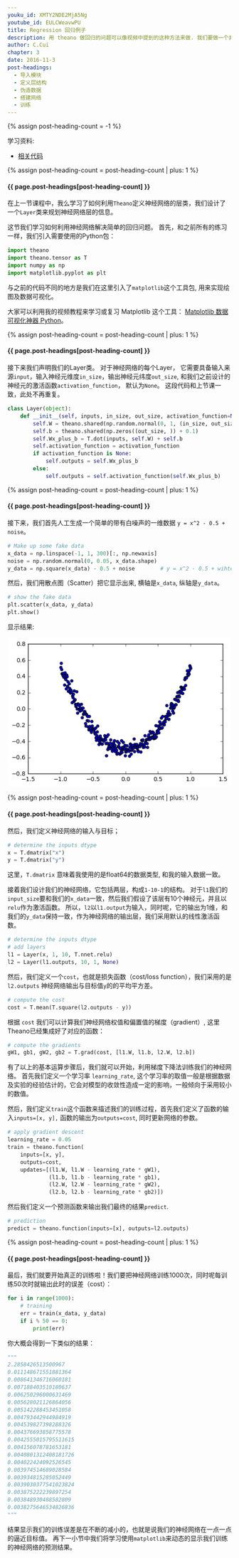 ```yaml
---
youku_id: XMTY2NDE2MjA5Ng
youtube_id: EULCWeavwPU
title: Regression 回归例子
description: 用 theano 做回归的问题可以像视频中提到的这种方法来做. 我们要做一个非线性的回归问题,,所以我们添加了两层 layer, 还是用了不同的激励函数. 神经网络成功的使预测误差得到了减小.
author: C.Cui
chapter: 3
date: 2016-11-3
post-headings:
  - 导入模块
  - 定义层结构
  - 伪造数据
  - 搭建网络
  - 训练
---
```

{% assign post-heading-count = -1 %}

学习资料:
  * [相关代码](https://github.com/MorvanZhou/tutorials/tree/master/theanoTUT/theano9_regression_nn)
  
{% assign post-heading-count = post-heading-count | plus: 1 %}
<h4 class="tut-h4-pad" id="{{ page.post-headings[post-heading-count] }}">{{ page.post-headings[post-heading-count] }}</h4>

在上一节课程中，我么学习了如何利用`Theano`定义神经网络的层类，我们设计了一个`Layer`类来规划神经网络层的信息。 

这节我们学习如何利用神经网络解决简单的回归问题。
首先，和之前所有的练习一样，我们引入需要使用的Python包： 

```python
import theano
import theano.tensor as T
import numpy as np
import matplotlib.pyplot as plt
```

与之前的代码不同的地方是我们在这里引入了`matplotlib`这个工具包, 用来实现绘图及数据可视化。 

大家可以利用我的视频教程来学习或复习 Matplotlib 这个工具： [Matplotlib 数据可视化神器 Python](/tutorials/data-manipulation/plt/)。

{% assign post-heading-count = post-heading-count | plus: 1 %}
<h4 class="tut-h4-pad" id="{{ page.post-headings[post-heading-count] }}">{{ page.post-headings[post-heading-count] }}</h4>

接下来我们声明我们的Layer类。 对于神经网络的每个Layer， 
它需要具备输入来源`input`，输入神经元维度`in_size`，输出神经元纬度`out_size`,
和我们之前设计的神经元的激活函数`activation_function`， 默认为`None`。
这段代码和上节课一致，此处不再重复。

```python
class Layer(object):
    def __init__(self, inputs, in_size, out_size, activation_function=None):
        self.W = theano.shared(np.random.normal(0, 1, (in_size, out_size)))
        self.b = theano.shared(np.zeros((out_size, )) + 0.1)
        self.Wx_plus_b = T.dot(inputs, self.W) + self.b
        self.activation_function = activation_function
        if activation_function is None:
            self.outputs = self.Wx_plus_b
        else:
            self.outputs = self.activation_function(self.Wx_plus_b)
```

{% assign post-heading-count = post-heading-count | plus: 1 %}
<h4 class="tut-h4-pad" id="{{ page.post-headings[post-heading-count] }}">{{ page.post-headings[post-heading-count] }}</h4>

接下来，我们首先人工生成一个简单的带有白噪声的一维数据 `y = x^2 - 0.5 + noise`。

```python
# Make up some fake data
x_data = np.linspace(-1, 1, 300)[:, np.newaxis]
noise = np.random.normal(0, 0.05, x_data.shape)
y_data = np.square(x_data) - 0.5 + noise        # y = x^2 - 0.5 + wihtenoise
```

然后，我们用散点图（Scatter）把它显示出来, 横轴是`x_data`, 纵轴是`y_data`。

```python
# show the fake data
plt.scatter(x_data, y_data)
plt.show()
```

显示结果: 

<img class="course-image" src="/static/results/theano/3_2_1.png">

{% assign post-heading-count = post-heading-count | plus: 1 %}
<h4 class="tut-h4-pad" id="{{ page.post-headings[post-heading-count] }}">{{ page.post-headings[post-heading-count] }}</h4>

然后，我们定义神经网络的输入与目标；

```python
# determine the inputs dtype
x = T.dmatrix("x")
y = T.dmatrix("y") 
```

这里，`T.dmatrix` 意味着我使用的是float64的数据类型, 和我的输入数据一致。

接着我们设计我们的神经网络，它包括两层，构成`1-10-1`的结构。
对于`l1`我们的`input_size`要和我们的`x_data`一致，然后我们假设了该层有10个神经元，并且以`relu`作为激活函数。
所以，`l2`以`l1.output`为输入，同时呢，它的输出为1维，和我们的`y_data`保持一致，作为神经网络的输出层，我们采用默认的线性激活函数。


```python
# determine the inputs dtype
# add layers
l1 = Layer(x, 1, 10, T.nnet.relu)
l2 = Layer(l1.outputs, 10, 1, None)
```

然后，我们定义一个`cost`，也就是损失函数（cost/loss function），我们采用的是`l2.outputs` 神经网络输出与目标值`y`的的平均平方差。

```python
# compute the cost
cost = T.mean(T.square(l2.outputs - y))
```

根据 `cost` 我们可以计算我们神经网络权值和偏置值的梯度（gradient）, 这里Theano已经集成好了对应的函数：

```python
# compute the gradients
gW1, gb1, gW2, gb2 = T.grad(cost, [l1.W, l1.b, l2.W, l2.b])
```

有了以上的基本运算步骤后，我们就可以开始，利用梯度下降法训练我们的神经网络。
首先我们定义一个学习率 `learning_rate`, 这个学习率的取值一般是根据数据及实验的经验估计的，它会对模型的收敛性造成一定的影响，一般倾向于采用较小的数值。

然后，我们定义`train`这个函数来描述我们的训练过程，首先我们定义了函数的输入`inputs=[x, y],` 函数的输出为`outputs=cost`, 同时更新网络的参数。

```python
# apply gradient descent
learning_rate = 0.05
train = theano.function(
    inputs=[x, y],
    outputs=cost,
    updates=[(l1.W, l1.W - learning_rate * gW1),
             (l1.b, l1.b - learning_rate * gb1),
             (l2.W, l2.W - learning_rate * gW2),
             (l2.b, l2.b - learning_rate * gb2)])
```

然后我们定义一个预测函数来输出我们最终的结果`predict`.

```python
# prediction
predict = theano.function(inputs=[x], outputs=l2.outputs)
```

{% assign post-heading-count = post-heading-count | plus: 1 %}
<h4 class="tut-h4-pad" id="{{ page.post-headings[post-heading-count] }}">{{ page.post-headings[post-heading-count] }}</h4>

最后，我们就要开始真正的训练啦！我们要把神经网络训练1000次，同时呢每训练50次时就输出此时的误差（cost）：

```python
for i in range(1000):
    # training
    err = train(x_data, y_data)
    if i % 50 == 0:
        print(err)
```

你大概会得到一下类似的结果：

```python
"""
2.2858426513500967
0.011148671551881364
0.008641346716060181
0.007188403510180637
0.006250296000631469
0.005628021126864056
0.005142288453451058
0.004793442944984919
0.004539827398288326
0.004376693858775578
0.0042555015795511615
0.004156078781653181
0.0040801312408181726
0.004022424092526545
0.003974514689028584
0.003934815285052449
0.0039030377541023824
0.003875222239897254
0.003848930488582809
0.0038275646534826836 
"""
```

结果显示我们的训练误差是在不断的减小的，也就是说我们的神经网络在一点一点的逼近目标值。
再下一小节中我们将学习使用`matplotlib`来动态的显示我们训练的神经网络的预测结果。









